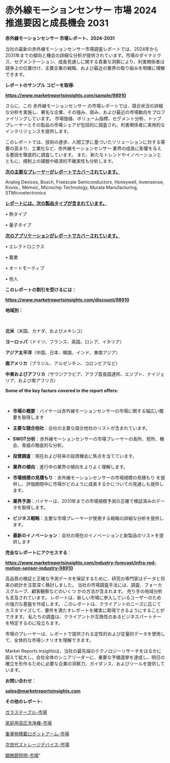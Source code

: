 # 赤外線モーションセンサー 市場 2024 推進要因と成長機会 2031

<strong>赤外線モーションセンサー 市場レポート、2024-2031</strong>

当社の最新の赤外線モーションセンサー市場調査レポートでは、2024年から2031年までの傾向と機会の詳細な分析が提供されています。市場のダイナミクス、セグメンテーション、成長見通しに関する貴重な洞察により、利害関係者は競争上の位置付け、主要企業の戦略、および最近の業界の取り組みを明確に理解できます。



<strong>レポートのサンプル コピーを取得:</strong> <a href=https://www.marketreportsinsights.com/sample/98910>

<strong><u>https://www.marketreportsinsights.com/sample/98910</u></strong></a>

さらに、この 赤外線モーションセンサー の市場レポートでは、競合状況の詳細な分析を実施し、著名な企業、その強み、弱み、および最近の市場動向をプロファイリングしています。 市場価値、ボリューム指標、セグメント分析、トッププレーヤーとその製品の市場シェアが包括的に調査され、利害関係者に実用的なインテリジェンスを提供します。

このレポートでは、技術の進歩、人間工学に基づいたソリューションに対する需要の高まり、工業化など、赤外線モーションセンサー 業界の成長に影響を与える要因を徹底的に調査しています。 また、新たなトレンドやイノベーションとともに、規制上の課題や経済的不確実性も分析します。



<strong><u>次の主要なプレーヤーがレポートでカバーされています。</u></strong>

Analog Devices, Bosch, Freescale Semiconductors, Honeywell, Invensense, Kionix., Memsic, Microchip Technology, Murata Manufacturing, STMicroelectronics



<strong><u><b>レポートには、次の製品タイプが含まれています。</b></u></strong>

• 熱タイプ

• 量子タイプ



<strong><u><b>次のアプリケーションがレポートでカバーされています。</b></u></strong>

• エレクトロニクス

• 農業

• オートモーティブ

• 他人



<strong><b>このレポートの割引を受けるには：</b></strong>

<a href=https://www.marketreportsinsights.com/discount/98910>

<strong><u>https://www.marketreportsinsights.com/discount/98910</u></strong></a>



<strong>地域別：</strong>

<strong> </strong>



<strong>北米</strong>（米国、カナダ、およびメキシコ）



<strong>ヨーロッパ</strong>（ドイツ、フランス、英国、ロシア、イタリア）



<strong>アジア太平洋</strong>（中国、日本、韓国、インド、東南アジア）



<strong>南アメリカ</strong>（ブラジル、アルゼンチン、コロンビアなど）



<strong>中東およびアフリカ</strong>（サウジアラビア、アラブ首長国連邦、エジプト、ナイジェリア、および南アフリカ）



<strong>Some of the key factors covered in the report offers:</strong>

<strong> </strong>
<ul>
  <li>

<strong>市場の概要</strong>：バイヤーは赤外線モーションセンサーの市場に関する幅広い概要を取得します</li>
  <li>

<strong>主要な競合他社</strong>：会社の主要な競合他社のリストが含まれています。</li>
  <li>

<strong>SWOT分析</strong>：赤外線モーションセンサーの市場プレーヤーの長所、短所、機会、脅威の徹底的な分析。</li>
  <li>

<strong>投資調査</strong>：現在および将来の投資機会に焦点を当てています。</li>
  <li>

<strong>業界の傾向</strong>：進行中の業界の傾向をよりよく理解します。</li>
  <li>

<strong>市場規模の見積もり</strong>：赤外線モーションセンサーの市場規模の見積もり を提供し、評価期間中に市場がどのように成長するかについての見通しも提供します。</li>
  <li>

<strong>業界予測</strong>：バイヤーは、2031年までの市場規模予測の正確で検証済みのデータを取得します。</li>
  <li>

<strong>ビジネス戦略</strong>：主要な市場プレーヤーが使用する戦略の詳細な分析を提供します。</li>
  <li>

<strong>最新のイノベーション</strong>：会社の現在のイノベーションと新製品のリストを提供します</li>
</ul>


<strong>完全なレポートにアクセスする</strong>：

<a href=https://www.marketreportsinsights.com/industry-forecast/infra-red-motion-sensor-industry-98910>

<strong><u>https://www.marketreportsinsights.com/industry-forecast/infra-red-motion-sensor-industry-98910</u></strong></a>

高品質の検証と正確な予測データを保証するために、研究の専門家はデータと将来の統計を注意深く検討しました。 当社の市場調査手法には、調査、フォーカスグループ、顧客観察などのいくつ かの方法が含まれます。 売り手の地域分析も言及されています。 レポートは、新しい市場に参入しているユーザーのための強力な基盤を作成します。 このレポートは、クライアントのニーズに応じてカスタマイズして、要件を満たすレポートを確実に取得できるようにすることができます。 私たちの調査は、クライアントが互換性のあるビジネスパートナーを特定するのに役立ちます。

市場のプレーヤーは、レポートで提供される定性的および定量的データを使用して、全体的な市場シナリオを理解できます。

Market Reports Insightsは、当社の最先端のテクノロジーリサーチをはるかに超えて拡大し、会社全体のシニアリーダーに、重要な予備選挙を達成し、明日の確立を形作るために必要な企業の洞察力、ガイダンス、およびツールを提供しています。



<strong><b>お問い合わせ</b></strong>：

<a href=mailto:sales@marketreportsinsights.com>

<strong><u>sales@marketreportsinsights.com</u></strong></a>



<strong>その他のレポート:</strong>

<a href=https://www.linkedin.com/pulse/ガラステーブル-市場-2023-新興市場-将来の動向と市場需要-2030-glnsf/>ガラステーブル-市場</a>

<a href=https://www.linkedin.com/pulse/家庭用高圧洗浄機-市場-2023-収益と成長ドライバー-2030-trend-titans-360-analysis-jxitf/>家庭用高圧洗浄機-市場</a>

<a href=https://www.linkedin.com/pulse/重量物積載ロボットアーム-市場-2023-swot-分析と最新イノベーション-2030-pr-news-hub-yrfwf/>重量物積載ロボットアーム-市場</a>

<a href=https://www.linkedin.com/pulse/次世代ストレージデバイス-市場-2023-競争分析と事業成長-2030-68xzf/>次世代ストレージデバイス-市場</a>

<a href=https://www.linkedin.com/pulse/顕微鏡照明-市場-2023-総利益と主要ベンダー-2030-analytics-achievers-24-analysis-9ga6f/>顕微鏡照明-市場</a>"
